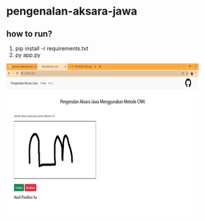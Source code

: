 # pengenalan-aksara-jawa

## how to run?
1. pip install -r requirements.txt
2. py app.py

<p align="center">
  <img src="static/images/demo.png" width="1000" height="400">
</p>
